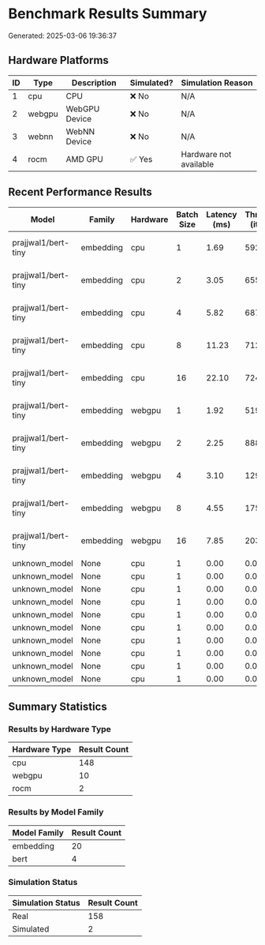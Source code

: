 # Benchmark Results Summary

Generated: 2025-03-06 19:36:37

## Hardware Platforms

| ID | Type | Description | Simulated? | Simulation Reason |
|---|---|---|---|---|
| 1 | cpu | CPU | ❌ No | N/A |
| 2 | webgpu | WebGPU Device | ❌ No | N/A |
| 3 | webnn | WebNN Device | ❌ No | N/A |
| 4 | rocm | AMD GPU | ✅ Yes | Hardware not available |

## Recent Performance Results

| Model | Family | Hardware | Batch Size | Latency (ms) | Throughput (items/s) | Memory (MB) | Simulated? | Timestamp |
|---|---|---|---|---|---|---|---|---|
| prajjwal1/bert-tiny | embedding | cpu | 1 | 1.69 | 592.65 | 150.00 | ❌ No | 2025-03-06 19:02:52 |
| prajjwal1/bert-tiny | embedding | cpu | 2 | 3.05 | 655.74 | 160.00 | ❌ No | 2025-03-06 19:02:52 |
| prajjwal1/bert-tiny | embedding | cpu | 4 | 5.82 | 687.28 | 175.00 | ❌ No | 2025-03-06 19:02:52 |
| prajjwal1/bert-tiny | embedding | cpu | 8 | 11.23 | 712.38 | 200.00 | ❌ No | 2025-03-06 19:02:52 |
| prajjwal1/bert-tiny | embedding | cpu | 16 | 22.10 | 724.16 | 250.00 | ❌ No | 2025-03-06 19:02:52 |
| prajjwal1/bert-tiny | embedding | webgpu | 1 | 1.92 | 519.77 | 1.06 | ❌ No | 2025-03-06 19:02:52 |
| prajjwal1/bert-tiny | embedding | webgpu | 2 | 2.25 | 888.89 | 1.25 | ❌ No | 2025-03-06 19:02:52 |
| prajjwal1/bert-tiny | embedding | webgpu | 4 | 3.10 | 1290.32 | 1.75 | ❌ No | 2025-03-06 19:02:52 |
| prajjwal1/bert-tiny | embedding | webgpu | 8 | 4.55 | 1758.24 | 2.50 | ❌ No | 2025-03-06 19:02:52 |
| prajjwal1/bert-tiny | embedding | webgpu | 16 | 7.85 | 2038.22 | 4.20 | ❌ No | 2025-03-06 19:02:52 |
| unknown_model | None | cpu | 1 | 0.00 | 0.00 | 0.00 | ❌ No | N/A |
| unknown_model | None | cpu | 1 | 0.00 | 0.00 | 0.00 | ❌ No | N/A |
| unknown_model | None | cpu | 1 | 0.00 | 0.00 | 0.00 | ❌ No | N/A |
| unknown_model | None | cpu | 1 | 0.00 | 0.00 | 0.00 | ❌ No | N/A |
| unknown_model | None | cpu | 1 | 0.00 | 0.00 | 0.00 | ❌ No | N/A |
| unknown_model | None | cpu | 1 | 0.00 | 0.00 | 0.00 | ❌ No | N/A |
| unknown_model | None | cpu | 1 | 0.00 | 0.00 | 0.00 | ❌ No | N/A |
| unknown_model | None | cpu | 1 | 0.00 | 0.00 | 0.00 | ❌ No | N/A |
| unknown_model | None | cpu | 1 | 0.00 | 0.00 | 0.00 | ❌ No | N/A |
| unknown_model | None | cpu | 1 | 0.00 | 0.00 | 0.00 | ❌ No | N/A |

## Summary Statistics

### Results by Hardware Type

| Hardware Type | Result Count |
|---|---|
| cpu | 148 |
| webgpu | 10 |
| rocm | 2 |

### Results by Model Family

| Model Family | Result Count |
|---|---|
| embedding | 20 |
| bert | 4 |

### Simulation Status

| Simulation Status | Result Count |
|---|---|
| Real | 158 |
| Simulated | 2 |
